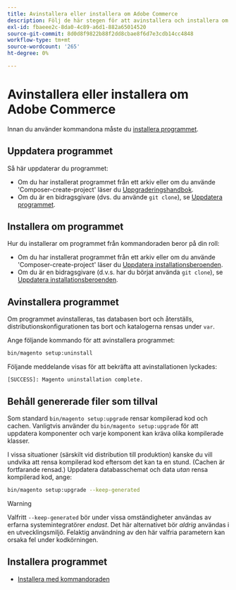 ```yaml
---
title: Avinstallera eller installera om Adobe Commerce
description: Följ de här stegen för att avinstallera och installera om lokala installationer av Adobe Commerce.
exl-id: fbaeee2c-8da0-4c89-a6d1-882a65014520
source-git-commit: 8d0d8f9822b88f2dd8cbae8f6d7e3cdb14cc4848
workflow-type: tm+mt
source-wordcount: '265'
ht-degree: 0%

---
```


# Avinstallera eller installera om Adobe Commerce

Innan du använder kommandona måste du [installera programmet](../tutorials/install.md).

## Uppdatera programmet

Så här uppdaterar du programmet:

* Om du har installerat programmet från ett arkiv eller om du använde &#39;Composer-create-project&#39; läser du [Uppgraderingshandbok](../../upgrade/overview.md).
* Om du är en bidragsgivare (dvs. du använde `git clone`), se [Uppdatera programmet](../../upgrade/developer/git-installs.md).

## Installera om programmet

Hur du installerar om programmet från kommandoraden beror på din roll:

* Om du har installerat programmet från ett arkiv eller om du använde &#39;Composer-create-project&#39; läser du [Uppdatera installationsberoenden](https://developer.adobe.com/commerce/contributor/guides/install/update-dependencies/).
* Om du är en bidragsgivare (d.v.s. har du börjat använda `git clone`), se [Uppdatera installationsberoenden](https://developer.adobe.com/commerce/contributor/guides/install/update-dependencies/).

## Avinstallera programmet

Om programmet avinstalleras, tas databasen bort och återställs, distributionskonfigurationen tas bort och katalogerna rensas under `var`.

Ange följande kommando för att avinstallera programmet:

```bash
bin/magento setup:uninstall
```

Följande meddelande visas för att bekräfta att avinstallationen lyckades:

```terminal
[SUCCESS]: Magento uninstallation complete.
```

## Behåll genererade filer som tillval

Som standard `bin/magento setup:upgrade` rensar kompilerad kod och cachen. Vanligtvis använder du `bin/magento setup:upgrade` för att uppdatera komponenter och varje komponent kan kräva olika kompilerade klasser.

I vissa situationer (särskilt vid distribution till produktion) kanske du vill undvika att rensa kompilerad kod eftersom det kan ta en stund. (Cachen är fortfarande rensad.) Uppdatera databasschemat och data *utan* rensa kompilerad kod, ange:

```bash
bin/magento setup:upgrade --keep-generated
```

>[!WARNING]
>
>Valfritt `--keep-generated` bör under vissa omständigheter användas av erfarna systemintegratörer *endast*. Det här alternativet bör *aldrig* användas i en utvecklingsmiljö. Felaktig användning av den här valfria parametern kan orsaka fel under kodkörningen.

## Installera programmet

* [Installera med kommandoraden](../advanced.md)

